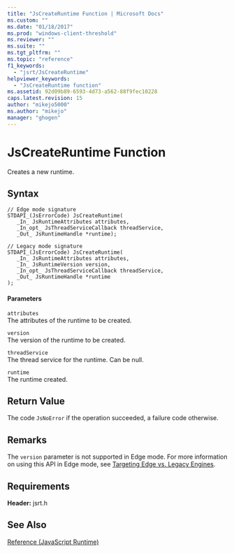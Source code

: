 ```yaml
---
title: "JsCreateRuntime Function | Microsoft Docs"
ms.custom: ""
ms.date: "01/18/2017"
ms.prod: "windows-client-threshold"
ms.reviewer: ""
ms.suite: ""
ms.tgt_pltfrm: ""
ms.topic: "reference"
f1_keywords: 
  - "jsrt/JsCreateRuntime"
helpviewer_keywords: 
  - "JsCreateRuntime function"
ms.assetid: 92d09b89-6593-4d73-a562-88f9fec10228
caps.latest.revision: 15
author: "mikejo5000"
ms.author: "mikejo"
manager: "ghogen"
---
```

# JsCreateRuntime Function
Creates a new runtime.  
  
## Syntax  
  
```  
// Edge mode signature  
STDAPI_(JsErrorCode) JsCreateRuntime(  
   _In_ JsRuntimeAttributes attributes,  
   _In_opt_ JsThreadServiceCallback threadService,  
   _Out_ JsRuntimeHandle *runtime);  
  
// Legacy mode signature  
STDAPI_(JsErrorCode) JsCreateRuntime(  
   _In_ JsRuntimeAttributes attributes,  
   _In_ JsRuntimeVersion version,  
   _In_opt_ JsThreadServiceCallback threadService,  
   _Out_ JsRuntimeHandle *runtime  
);  
```  
  
#### Parameters  
 `attributes`  
 The attributes of the runtime to be created.  
  
 `version`  
 The version of the runtime to be created.  
  
 `threadService`  
 The thread service for the runtime. Can be null.  
  
 `runtime`  
 The runtime created.  
  
## Return Value  
 The code `JsNoError` if the operation succeeded, a failure code otherwise.  
  
## Remarks  
 The `version` parameter is not supported in Edge mode. For more information on using this API in Edge mode, see [Targeting Edge vs. Legacy Engines](../chakra-hosting/targeting-edge-vs-legacy-engines-in-jsrt-apis.md).  
  
## Requirements  
 **Header:** jsrt.h  
  
## See Also  
 [Reference (JavaScript Runtime)](../chakra-hosting/reference-javascript-runtime.md)